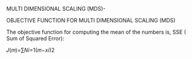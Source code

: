 MULTI DIMENSIONAL SCALING (MDS)-

OBJECTIVE FUNCTION FOR MULTI DIMENSIONAL SCALING (MDS)

The objective function for computing the mean of the numbers is, SSE ( Sum of Squared Error): 

𝐽(𝑚)=∑𝑁𝑖=1(𝑚−𝑥𝑖)2
